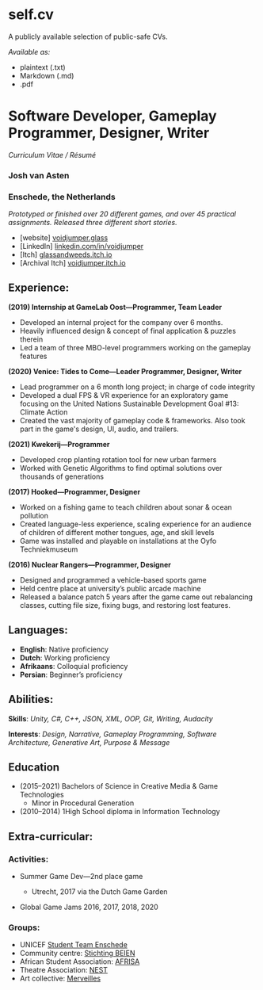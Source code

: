 # self.cv
A publicly available selection of public-safe CVs.

*Available as:*
* plaintext (.txt)
* Markdown (.md)
* .pdf

# Software Developer, Gameplay Programmer, Designer, Writer
_Curriculum Vitae / Résumé_

### Josh van Asten
### Enschede, the Netherlands

_Prototyped or finished over 20 different games, and over 45 practical assignments. Released three different short stories._

* [website]  [voidjumper.glass](https://voidjumper.glass)
* [LinkedIn]  [linkedin.com/in/voidjumper](https://linkedin.com/in/voidjumper)
* [Itch]  [glassandweeds.itch.io](https://glassandweeds.itch.io)
* [Archival Itch]  [voidjumper.itch.io](https://voidjumper.itch.io)

## Experience:

**(2019) Internship at GameLab Oost—Programmer, Team Leader**

* Developed an internal project for the company over 6 months.
* Heavily influenced design & concept of final application & puzzles therein
* Led a team of three MBO-level programmers working on the gameplay features

**(2020) Venice: Tides to Come—Leader Programmer, Designer, Writer**

* Lead programmer on a 6 month long project; in charge of code integrity
* Developed a dual FPS & VR experience for an exploratory game focusing on the United Nations Sustainable Development Goal #13: Climate Action
* Created the vast majority of gameplay code & frameworks. Also took part in the game's design, UI, audio, and trailers.

**(2021) Kwekerij—Programmer**
* Developed crop planting rotation tool for new urban farmers
* Worked with Genetic Algorithms to find optimal solutions over thousands of generations

**(2017) Hooked—Programmer, Designer**
* Worked on a fishing game to teach children about sonar & ocean pollution
* Created language-less experience, scaling experience for an audience of children of different mother tongues, age, and skill levels
* Game was installed and playable on installations at the Oyfo Techniekmuseum

**(2016) Nuclear Rangers—Programmer, Designer**
* Designed and programmed a vehicle-based sports game
* Held centre place at university’s public arcade machine
* Released a balance patch 5 years after the game came out rebalancing classes, cutting file size, fixing bugs, and restoring lost features.

## Languages:

* **English**: Native proficiency
* **Dutch**: Working proficiency
* **Afrikaans**: Colloquial proficiency
* **Persian**: Beginner’s proficiency

## Abilities:

**Skills**: *Unity, C#, C++, JSON, XML, OOP, Git, Writing, Audacity*

**Interests**: *Design, Narrative, Gameplay Programming, Software Architecture, Generative Art, Purpose & Message*

## Education

* (2015–2021) Bachelors of Science in Creative Media & Game Technologies 
	* Minor in Procedural Generation
* (2010–2014) 1High School diploma in Information Technology 

## Extra-curricular:

### Activities:

* Summer Game Dev—2nd place game
   * Utrecht, 2017 via the Dutch Game Garden

* Global Game Jams 2016, 2017, 2018, 2020

### Groups:

* UNICEF [Student Team Enschede](https://www.linkedin.com/company/unicef-student-team-enschede/?originalSubdomain=nl)
* Community centre: [Stichting BEIEN](https://www.beien.nl/)
* African Student Association: [AFRISA](https://afrisa.utwente.nl)
* Theatre Association: [NEST](https://nest.utwente.nl/)
* Art collective: [Merveilles](https://merveilles.town)

